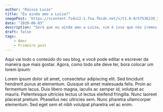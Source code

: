 ```yaml
---
author: "Raissa Lucas"
title: "Eu ainda amo a Luiza?"
imagePost: 'https://scontent.fsdu12-1.fna.fbcdn.net/v/t1.0-9/57536239_2246178269044684_5180163092247478272_o.jpg?_nc_cat=102&_nc_sid=174925&_nc_eui2=AeGaZs7W10quBPKrxDc2kQKLMWB01Z7YhjIxYHTVntiGMlJKO4Any6K1X6EJBiejk8p7e1PdGv6WAVfbGNfJKw0H&_nc_ohc=PrurQY0ozl8AX-dZR_B&_nc_ht=scontent.fsdu12-1.fna&oh=f6f131377cf4f6be0713eed7c2a5b41c&oe=5EFCBA3F'
date: "2020-06-03"
description: "Será que eu ainda amo a Luiza, sim é isso que nós iremos debater neste post"
draft: false
tags:
    - Amor
    - Primeiro post
---
```


Aqui vai todo o conteúdo do seu blog, e você pode editar e escrever da maneira que mais gostar. Agora, como todo site deve ter, bora colocar um lorem ipsum:

Lorem ipsum dolor sit amet, consectetur adipiscing elit. Sed tincidunt hendrerit purus at elementum. Quisque sit amet malesuada felis. Proin ac fermentum lacus. Duis libero magna, iaculis ac semper id, volutpat ac mauris. Pellentesque ultricies lectus ut lectus eleifend fringilla. Nunc laoreet placerat pretium. Phasellus nec ultricies sem. Nunc pharetra ullamcorper elementum. Sed eget sem et nibh volutpat pharetra vel ac enim.